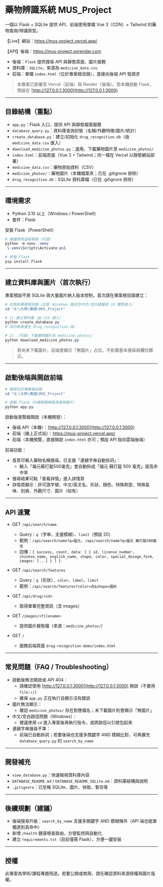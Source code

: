 # 藥物辨識系統 MUS_Project

一個以 Flask + SQLite 提供 API、前端使用單檔 Vue 3（CDN）+ Tailwind 的藥物查詢/辨識原型。

【Live】網站：<https://mus-project.vercel.app/>

【API】後端：<https://mus-project.onrender.com>

- 後端：`Flask` 提供搜尋 API 與靜態頁面、圖片服務
- 資料庫：`SQLite`，來源為 `medicine_data.csv`
- 前端：單檔 `index.html`（位於專案根目錄），直接向後端 API 發請求

> 本專案已部署至 Vercel（前端）與 Render（後端）。若本機啟動 Flask，預設在 [http://127.0.0.1:3000](http://127.0.0.1:3000)

---

## 目錄結構（重點）

- `app.py`：Flask 入口，提供 API 與靜態檔案服務
- `database_query.py`：資料庫查詢封裝（名稱/外觀特徵/圖片/統計）
- `create_database.py`：建立/初始化 `drug_recognition.db`（由 `medicine_data.csv` 匯入）
- `download_medicine_photos.py`：選用，下載藥物圖片至 `medicine_photos/`
- `index.html`：前端頁面（Vue 3 + Tailwind；同一檔在 Vercel 以靜態網站部署）
- `medicine_data.csv`：藥物原始資料（CSV）
- `medicine_photos/`：藥物圖片（本機檔案夾；已在 .gitignore 排除）
- `drug_recognition.db`：SQLite 資料庫檔（已在 .gitignore 排除）

---

## 環境需求

- Python 3.10 以上（Windows / PowerShell）
- 套件：Flask

安裝 Flask（PowerShell）

```powershell
# 建議使用虛擬環境（可選）
python -m venv .venv
.\.venv\Scripts\Activate.ps1

# 安裝 Flask
pip install Flask
```

---

## 建立資料庫與圖片（首次執行）

專案預設不將 SQLite 與大量圖片納入版本控制，首次請在專案根目錄建立：

```powershell
# 切換到專案根目錄（注意：Windows 路徑含中文/空白建議用 cd 實際進入）
cd "d:\大學\專題\MUS_Project"

# 1) 建立資料庫（由 CSV 匯入）
python create_database.py
# 成功後會產生 drug_recognition.db

# 2) （可選）下載藥物圖片到 medicine_photos/
python download_medicine_photos.py
```

> 若尚未下載圖片，前端會顯示「無圖片」占位，不影響基本搜尋與欄位顯示。

---

## 啟動後端與開啟前端

```powershell
# 確保位於專案根目錄
cd "d:\大學\專題\MUS_Project"

# 啟動 Flask（內建服務靜態頁面與圖片）
python app.py
```

啟動後瀏覽器開啟（本機開發）：

- 後端 API（本機）：[http://127.0.0.1:3000](http://127.0.0.1:3000)
- 前端（線上正式站）：<https://mus-project.vercel.app/>
- 前端（本機預覽，直接開啟 `index.html` 亦可；預設 API 指向雲端後端）

前端功能：

- 首頁可輸入藥物名稱搜尋。已支援「連續字串自動拆詞」：
  - 輸入「福元蘇打錠500毫克」會自動拆成「福元 蘇打錠 500 毫克」提高命中率
- 搜尋結果可點「查看詳情」進入詳情頁
- 詳情頁顯示：許可證字號、中文/英文名、形狀、顏色、特殊劑型、特殊氣味、刻痕、外觀尺寸、圖片（如有）

---

## API 速覽

- GET `/api/search/name`
  - Query：`q`（字串，支援模糊）、`limit`（預設 20）
  - 範例：`/api/search/name?q=福元`、`/api/search/name?q=福元 蘇打錠500毫克`
  - 回傳：`{ success, count, data: [ { id, license_number, chinese_name, english_name, shape, color, special_dosage_form, images: [...] } ] }`

- GET `/api/search/features`
  - Query：`q`（形狀）、`color`、`label`、`limit`
  - 範例：`/api/search/features?color=白&shape=圓形`

- GET `/api/drug/<id>`
  - 取得單筆完整資訊（含 images）

- GET `/images/<filename>`
  - 提供圖片靜態檔（來源：`medicine_photos/`）

- GET `/`
  - 服務前端頁面 `drug-recognition-demo/index.html`

---

## 常見問題（FAQ / Troubleshooting）

- 啟動後無法開啟或 API 404：
  - 請確認使用 [http://127.0.0.1:3000](http://127.0.0.1:3000) 開啟（不要用 `file://`）
  - 確保 `app.py` 正在執行且顯示沒有錯誤
- 圖片無法顯示：
  - 確認 `medicine_photos/` 存在對應檔名；未下載圖片則會顯示「無圖片」
- 中文/空白路徑問題（Windows）：
  - 建議使用 `cd` 進入專案後再執行指令，或將路徑以引號包起來
- 連續字串搜尋不準：
  - 前端已自動拆詞；若要後端也支援多關鍵字 AND 模糊比對，可再擴充 `database_query.py` 的 `search_by_name`

---

## 開發補充

- `view_database.py`：快速檢視資料庫內容
- `DATABASE_README.md` / `DATABASE_README_SQLite.md`：資料庫結構與說明
- `.gitignore`：已忽略 SQLite、圖片、快取、暫存等

---

## 後續規劃（建議）

- 後端搜尋升級：`search_by_name` 支援多關鍵字 AND 模糊條件（API 端也能單獨達到高命中）
- 新增 `/health` 健康檢查路由，方便監控與自動化
- 建立 `requirements.txt`（目前僅需 Flask），方便一鍵安裝

---

## 授權

此專案為學術/課程專題用途。若要公開或商用，請先確認資料來源授權與圖片版權。
